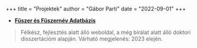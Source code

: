 +++
title = "Projektek"
author = "Gábor Parti"
date = "2022-09-01"
+++

* [**Fűszer és Fűszernév Adatbázis**](https://partigabor.github.io/spice/hu/)

> Félkész, fejlesztés alatt álló weboldal, a még bírálat alatt álló doktori disszertációm alapján. Várható megjelenés: 2023 elején.
